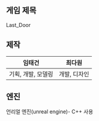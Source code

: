 ## 게임 제목 
Last_Door

## 제작
|임태건           |최다원        |
|----------------|-------------
| 기획, 개발, 모델링     |개발, 디자인  |

## 엔진
언리얼 엔진(unreal engine)- C++ 사용
